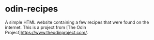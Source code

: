 # odin-recipes
A simple HTML website containing a few recipes that were found on the internet. This is a project from [The Odin Project]https://www.theodinproject.com/.
